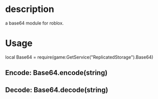 # description
a base64 module for roblox.

# Usage 
local Base64 = require(game:GetService("ReplicatedStorage").Base64)

## Encode: Base64.encode(string) 

## Decode: Base64.decode(string)
